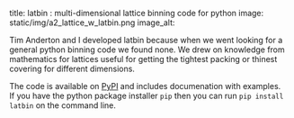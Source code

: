 title: latbin : multi-dimensional lattice binning code for python
image: static/img/a2_lattice_w_latbin.png
image_alt: 

Tim Anderton and I developed latbin because when we went looking for
a general python binning code we found none. We drew on knowledge 
from mathematics for lattices useful for getting the tightest packing
or thinest covering for different dimensions. 

The code is available on [PyPI](https://pypi.python.org/pypi/latbin")
and includes documenation with examples. <br>
If you have the python package installer `pip` then 
you can run `pip install latbin` on the command line.

